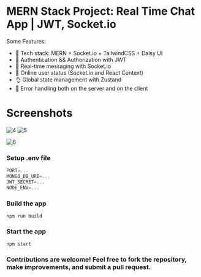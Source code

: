 
# MERN Stack Project: Real Time Chat App | JWT, Socket.io

Some Features:

-   🌟 Tech stack: MERN + Socket.io + TailwindCSS + Daisy UI
-   🎃 Authentication && Authorization with JWT
-   👾 Real-time messaging with Socket.io
-   🚀 Online user status (Socket.io and React Context)
-   👌 Global state management with Zustand
-   🐞 Error handling both on the server and on the client


# Screenshots

![4](https://github.com/omkarauti11/chat-app-yt/assets/122270586/fb47ce88-31c6-4520-87c4-f34d90c646d0)
![5](https://github.com/omkarauti11/chat-app-yt/assets/122270586/ad83054b-2ca6-4c2d-add8-94791e1baa28)

![6](https://github.com/omkarauti11/chat-app-yt/assets/122270586/021b90bc-1a32-409b-a4a3-c68174101bfd)

### Setup .env file

```js
PORT=...
MONGO_DB_URI=...
JWT_SECRET=...
NODE_ENV=...
```

### Build the app

```shell
npm run build
```



### Start the app

```shell
npm start
```
### Contributions are welcome! Feel free to fork the repository, make improvements, and submit a pull request.
